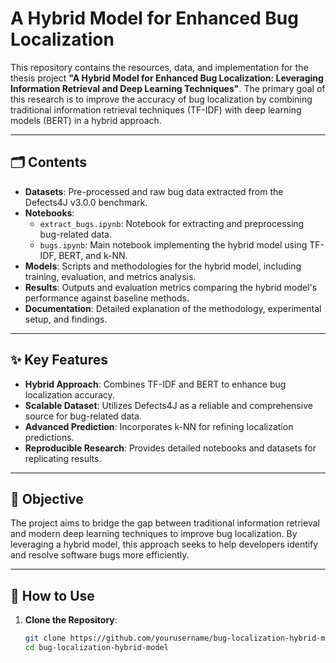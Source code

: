 # A Hybrid Model for Enhanced Bug Localization

This repository contains the resources, data, and implementation for the thesis project **"A Hybrid Model for Enhanced Bug Localization: Leveraging Information Retrieval and Deep Learning Techniques"**. The primary goal of this research is to improve the accuracy of bug localization by combining traditional information retrieval techniques (TF-IDF) with deep learning models (BERT) in a hybrid approach.

---

## 🗂️ Contents

- **Datasets**: Pre-processed and raw bug data extracted from the Defects4J v3.0.0 benchmark.
- **Notebooks**:
  - `extract_bugs.ipynb`: Notebook for extracting and preprocessing bug-related data.
  - `bugs.ipynb`: Main notebook implementing the hybrid model using TF-IDF, BERT, and k-NN.
- **Models**: Scripts and methodologies for the hybrid model, including training, evaluation, and metrics analysis.
- **Results**: Outputs and evaluation metrics comparing the hybrid model's performance against baseline methods.
- **Documentation**: Detailed explanation of the methodology, experimental setup, and findings.

---

## ✨ Key Features

- **Hybrid Approach**: Combines TF-IDF and BERT to enhance bug localization accuracy.
- **Scalable Dataset**: Utilizes Defects4J as a reliable and comprehensive source for bug-related data.
- **Advanced Prediction**: Incorporates k-NN for refining localization predictions.
- **Reproducible Research**: Provides detailed notebooks and datasets for replicating results.

---

## 🎯 Objective

The project aims to bridge the gap between traditional information retrieval and modern deep learning techniques to improve bug localization. By leveraging a hybrid model, this approach seeks to help developers identify and resolve software bugs more efficiently.

---

## 🚀 How to Use

1. **Clone the Repository**:
   ```bash
   git clone https://github.com/yourusername/bug-localization-hybrid-model.git
   cd bug-localization-hybrid-model
